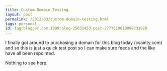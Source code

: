 ```yaml
---
title: Custom Domain Testing
layout: post
permalink: /2012/03/custom-domain-testing.html
tags: personal
id: tag:blogger.com,1999:blog-25631453.post-2777019610098231920
---
```



I finally got around to purchasing a domain for this blog today (csainty.com) and so this is just a quick test post so I can make sure feeds and the like have all been repointed.  
 
Nothing to see here.  
  